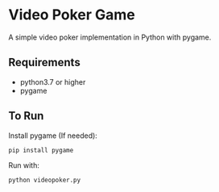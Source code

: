 # Video Poker Game

A simple video poker implementation in Python with pygame.

## Requirements

- python3.7 or higher
- pygame

## To Run

Install pygame (If needed):

```bash
pip install pygame
```

Run with:

```bash
python videopoker.py
```

